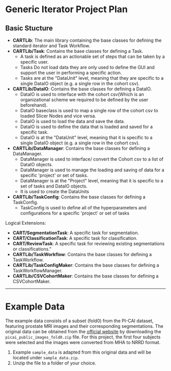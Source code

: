 # Generic Iterator Project Plan 

## Basic Stucture

- **CARTLib**: The main library containing the base classes for defining the standard iterator and Task Workflow.
- **CARTLib/Task**: Contains the base classes for defining a Task.
  - A task is defined as an actionable set of steps that can be taken by a specific user.
  - Tasks Do not load data they are only used to define the GUI and support the user in performing a specific action.
  - Tasks are at the "DataUnit" level, meaning that they are specific to a single DataIO object 
    (e.g. a single row in the cohort csv).
- **CARTLib/DataIO**: Contains the base classes for defining a DataIO.
  - DataIO is used to interface with the cohort csv(Which is an organizational scheme we required to be defined by the user beforehand).
  - DataIO baseclass is used to map a single row of the cohort csv to loaded Slicer Nodes and vice versa.
  - DataIO is used to load the data and save the data.
  - DataIO is used to define the data that is loaded and saved for a specific task.
  - DataIO is at the "DataUnit" level, meaning that it is specific to a single DataIO object 
    (e.g. a single row in the cohort csv).
- **CARTLib/DataManager**: Contains the base classes for defining a DataManager.
  - DataManager is used to interface/ convert the Cohort csv to a list of DataIO objects.
  - DataManager is used to manage the loading and saving of data for a specific 'project' or set of tasks.
  - DataManager is at the "Project" level, meaning that it is specific to a set of tasks and DataIO objects.
  - It is used to create the DataUnits
- **CARTLib/TaskConfig**: Contains the base classes for defining a TaskConfig.
  - TaskConfig is used to define all of the hyperparameters and configurations for a specific 'project' or set of tasks 

Logical Extensions: 
- **CART/SegmentationTask**: A specific task for segmentation. 
- **CART/ClassificationTask**: A specific task for classification.
- **CART/ReviewTask**: A specific task for reviewing existing segmentations or classifications."
- **CARTLib/TaskWorkflow**: Contains the base classes for defining a TaskWorkflow.
- **CARTLib/TaskConfigMaker**: Contains the base classes for defining a TaskWorkflowManager.
- **CARTLib/CSVCohortMaker**: Contains the base classes for defining a CSVCohortMaker.


---
# Example Data
The example data consists of a subset (fold0) from the PI-CAI dataset, featuring prostate MRI images and their corresponding segmentations. The original data can be obtained from the [official website](https://zenodo.org/records/6624726) by downloading the `picai_public_images_fold0.zip` file. 
For this project, the first four subjects were selected and the images were converted from MHA to NRRD format.

1. Example `sample_data` is adapted from this original data and will be located under `sample_data.zip`.
2. Unzip the file to a folder of your choice.

